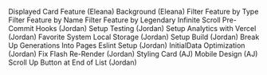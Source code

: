 Displayed Card Feature (Eleana)
Background (Eleana)
Filter Feature by Type
Filter Feature by Name
Filter Feature by Legendary
Infinite Scroll
Pre-Commit Hooks (Jordan)
Setup Testing (Jordan)
Setup Analytics with Vercel (Jordan)
Favorite System Local Storage (Jordan)
Setup Build (Jordan)
Break Up Generations Into Pages
Eslint Setup (Jordan)
InitialData Optimization (Jordan)
Fix Flash Re-Render (Jordan)
Styling Card (AJ)
Mobile Design (AJ)
Scroll Up Button at End of List (Jordan)

